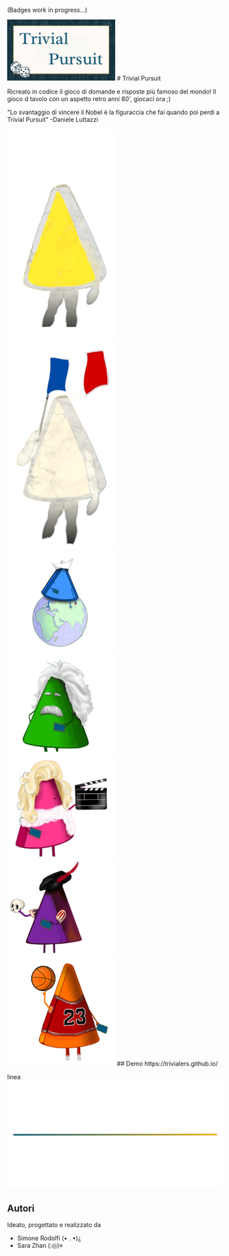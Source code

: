 (Badges
work in progress...)

<img src="img/read.png" width="50%"/>
# Trivial Pursuit

Ricreato in codice il gioco di domande e risposte più famoso del mondo!
Il gioco d tavolo con un aspetto retro anni 80', giocaci ora ;) 

"Lo svantaggio di vincere il Nobel è la figuraccia che fai quando poi perdi a Trivial Pursuit" -Daniele Luttazzi


<img src="img/storia.png" width="50%"/>
<img src="img/storia1.png" width="50%"/>
<img src="img/geo.png" width="50%"/>
<img src="img/nat.png" width="50%"/>
<img src="img/ent.png" width="50%"/>
<img src="img/art.png" width="50%"/>
<img src="img/sport.png" width="50%"/>
## Demo
https://trivialers.github.io/

linea
<img src="img/line.svg" width="700px"/>
## Autori
Ideato, progettato e realizzato da 
- Simone Rodolfi (• . •)¿
- Sara Zhan (:◎)≡
